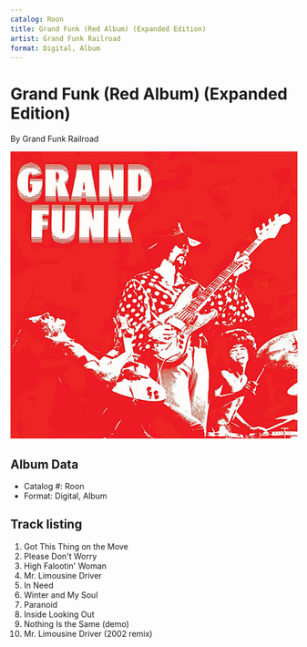 ```yaml
---
catalog: Roon
title: Grand Funk (Red Album) (Expanded Edition)
artist: Grand Funk Railroad
format: Digital, Album
---
```


# Grand Funk (Red Album) (Expanded Edition)

By Grand Funk Railroad

![](../../assets/albumcovers/Grand_Funk_Railroad-Grand_Funk_Red_Album_Expanded_Edition.png)

## Album Data

- Catalog #: Roon
- Format: Digital, Album


## Track listing


1. Got This Thing on the Move
2. Please Don't Worry
3. High Falootin' Woman
4. Mr. Limousine Driver
5. In Need
6. Winter and My Soul
7. Paranoid
8. Inside Looking Out
9. Nothing Is the Same (demo)
10. Mr. Limousine Driver (2002 remix)

